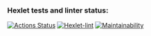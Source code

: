 ### Hexlet tests and linter status:
[![Actions Status](https://github.com/ogzakharoza/python-project-lvl1/workflows/hexlet-check/badge.svg)](https://github.com/ogzakharoza/python-project-lvl1/actions)
[![Hexlet-lint](https://github.com/ogzakharoza/python-project-lvl1/actions/workflows/hexlet-lint.yml/badge.svg?branch=ogzakharoza)](https://github.com/ogzakharoza/python-project-lvl1/actions/workflows/hexlet-lint.yml)
[![Maintainability](https://api.codeclimate.com/v1/badges/531f4431fb212e530a93/maintainability)](https://codeclimate.com/github/ogzakharoza/python-project-lvl1/maintainability)
